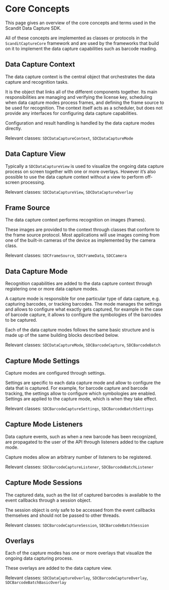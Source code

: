 ---
---

# Core Concepts

This page gives an overview of the core concepts and terms used in the Scandit Data Capture SDK.

All of these concepts are implemented as classes or protocols in the `ScanditCaptureCore` framework and are used by the frameworks that build on it to implement the data capture capabilities such as barcode reading.

## Data Capture Context

The data capture context is the central object that orchestrates the data capture and recognition tasks.

It is the object that links all of the different components together. Its main responsibilities are managing and verifying the license key, scheduling when data capture modes process frames, and defining the frame source to be used for recognition. The context itself acts as a scheduler, but does not provide any interfaces for configuring data capture capabilities.

Configuration and result handling is handled by the data capture modes directly.

Relevant classes: `SDCDataCaptureContext`, `SDCDataCaptureMode`

## Data Capture View

Typically a `SDCDataCaptureView` is used to visualize the ongoing data capture process on screen together with one or more overlays. However it’s also possible to use the data capture context without a view to perform off-screen processing.

Relevant classes: `SDCDataCaptureView`, `SDCDataCaptureOverlay`

## Frame Source

The data capture context performs recognition on images (frames).

These images are provided to the context through classes that conform to the frame source protocol. Most applications will use images coming from one of the built-in cameras of the device as implemented by the camera class.

Relevant classes: `SDCFrameSource`, `SDCFrameData`, `SDCCamera`

## Data Capture Mode

Recognition capabilities are added to the data capture context through registering one or more data capture modes.

A capture mode is responsible for one particular type of data capture, e.g. capturing barcodes, or tracking barcodes. The mode manages the settings and allows to configure what exactly gets captured, for example in the case of barcode capture, it allows to configure the symbologies of the barcodes to be captured.

Each of the data capture modes follows the same basic structure and is made up of the same building blocks described below.

Relevant classes: `SDCDataCaptureMode`, `SDCBarcodeCapture`, `SDCBarcodeBatch`

## Capture Mode Settings

Capture modes are configured through settings.

Settings are specific to each data capture mode and allow to configure the data that is captured. For example, for barcode capture and barcode tracking, the settings allow to configure which symbologies are enabled. Settings are applied to the capture mode, which is when they take effect.

Relevant classes: `SDCBarcodeCaptureSettings`, `SDCBarcodeBatchSettings`

## Capture Mode Listeners

Data capture events, such as when a new barcode has been recognized, are propagated to the user of the API through listeners added to the capture mode.

Capture modes allow an arbitrary number of listeners to be registered.

Relevant classes: `SDCBarcodeCaptureListener`, `SDCBarcodeBatchListener`

## Capture Mode Sessions

The captured data, such as the list of captured barcodes is available to the event callbacks through a session object.

The session object is only safe to be accessed from the event callbacks themselves and should not be passed to other threads.

Relevant classes: `SDCBarcodeCaptureSession`, `SDCBarcodeBatchSession`

## Overlays

Each of the capture modes has one or more overlays that visualize the ongoing data capturing process.

These overlays are added to the data capture view.

Relevant classes: `SDCDataCaptureOverlay`, `SDCBarcodeCaptureOverlay`, `SDCBarcodeBatchBasicOverlay`